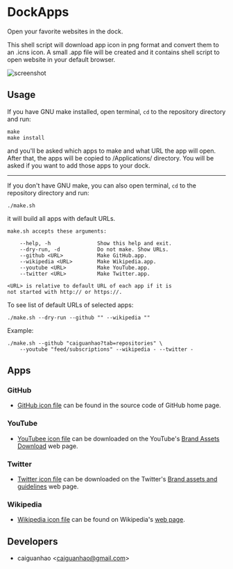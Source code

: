 DockApps
========

Open your favorite websites in the dock.

This shell script will download app icon in png format and convert them to an .icns icon. A small .app file will be created and it contains shell script to open website in your default browser.

![screenshot](https://f.cloud.github.com/assets/1284703/1896367/c7b07ebe-7b99-11e3-89c4-ab177da3bc05.png)

Usage
-----

If you have GNU make installed, open terminal, ``cd`` to the repository directory and run:

    make
    make install

and you'll be asked which apps to make and what URL the app will open. After that, the apps will be copied to /Applications/ directory. You will be asked if you want to add those apps to your dock.

---

If you don't have GNU make, you can also open terminal, ``cd`` to the repository directory and run:

    ./make.sh

it will build all apps with default URLs.

    make.sh accepts these arguments:

        --help, -h               Show this help and exit.
        --dry-run, -d            Do not make. Show URLs.
        --github <URL>           Make GitHub.app.
        --wikipedia <URL>        Make Wikipedia.app.
        --youtube <URL>          Make YouTube.app.
        --twitter <URL>          Make Twitter.app.

    <URL> is relative to default URL of each app if it is
    not started with http:// or https://.

To see list of default URLs of selected apps:

    ./make.sh --dry-run --github "" --wikipedia ""

Example:

    ./make.sh --github "caiguanhao?tab=repositories" \
        --youtube "feed/subscriptions" --wikipedia - --twitter -

Apps
----

### GitHub

* [GitHub icon file](https://github.com/fluidicon.png) can be found in the source code of GitHub home page.

### YouTube

* [YouTubee icon file](http://www.youtube.com/yt/brand/media/image/YouTube-icon-full_color.png) can be downloaded on the YouTube's [Brand Assets Download](http://www.youtube.com/yt/brand/downloads.html) web page.

### Twitter

* [Twitter icon file](https://g.twimg.com/Twitter_logo_blue.png) can be downloaded on the Twitter's [Brand assets and guidelines](https://about.twitter.com/press/brand-assets) web page.

### Wikipedia

* [Wikipedia icon file](http://upload.wikimedia.org/wikipedia/en/thumb/8/80/Wikipedia-logo-v2.svg/1024px-Wikipedia-logo-v2.svg.png) can be found on Wikipedia's [web page](http://en.wikipedia.org/wiki/File:Wikipedia-logo-v2.svg).

Developers
----------

* caiguanhao &lt;caiguanhao@gmail.com&gt;
